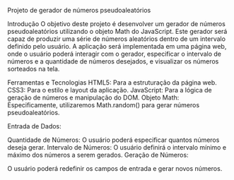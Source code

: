 Projeto de gerador de números pseudoaleatórios 

Introdução
O objetivo deste projeto é desenvolver um gerador de números pseudoaleatórios utilizando o objeto Math do JavaScript. 
Este gerador será capaz de produzir uma série de números aleatórios dentro de um intervalo definido pelo usuário. 
A aplicação será implementada em uma página web, onde o usuário poderá interagir com o gerador, especificar o intervalo 
de números e a quantidade de números desejados, e visualizar os números sorteados na tela.

Ferramentas e Tecnologias
HTML5: Para a estruturação da página web.
CSS3: Para o estilo e layout da aplicação.
JavaScript: Para a lógica de geração de números e manipulação do DOM.
Objeto Math: Especificamente, utilizaremos Math.random() para gerar números pseudoaleatórios.

Entrada de Dados:

Quantidade de Números: O usuário poderá especificar quantos números deseja gerar.
Intervalo de Números: O usuário definirá o intervalo mínimo e máximo dos números a serem gerados.
Geração de Números:

O usuário poderá redefinir os campos de entrada e gerar novos números.

